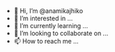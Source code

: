 - 👋 Hi, I’m @anamikajhiko
- 👀 I’m interested in ...
- 🌱 I’m currently learning ...
- 💞️ I’m looking to collaborate on ...
- 📫 How to reach me ...

<!---
anamikajhiko/anamikajhiko is a ✨ special ✨ repository because its `README.md` (this file) appears on your GitHub profile.
You can click the Preview link to take a look at your changes.
--->
